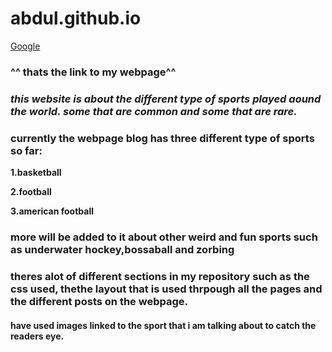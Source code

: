# abdul.github.io
[Google](https://abdulrazeg.github.io//) 
### ^^ thats the link to my webpage^^

### _this website is about the different type of sports played aound the world. some that are common and some that are rare._ 

### currently the webpage blog has three different type of sports so far:

__1.basketball__

__2.football__

__3.american football__

### more will be added to it about other weird and fun sports such as underwater hockey,bossaball and zorbing

### theres alot of different sections in my repository such as the css used, thethe layout that is used thrpough all the pages and the different posts on the webpage. 

#### have used images linked to the sport that i am talking about to catch the readers eye.

